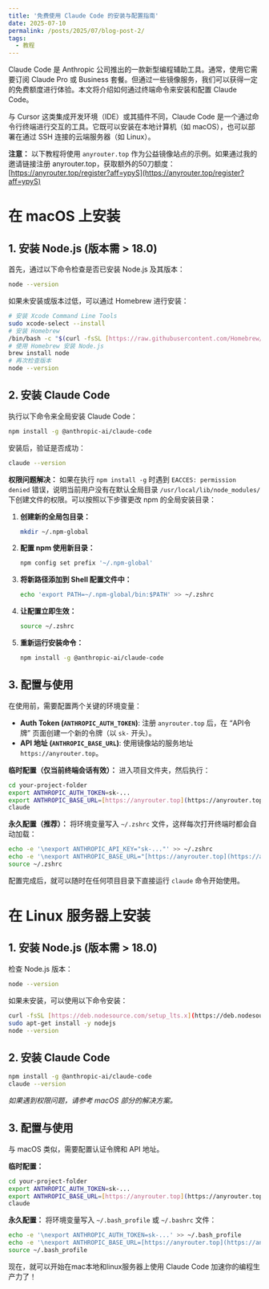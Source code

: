 ```yaml
---
title: '免费使用 Claude Code 的安装与配置指南'
date: 2025-07-10
permalink: /posts/2025/07/blog-post-2/
tags:
  - 教程
---
```


Claude Code 是 Anthropic 公司推出的一款新型编程辅助工具。通常，使用它需要订阅 Claude Pro 或 Business 套餐。但通过一些镜像服务，我们可以获得一定的免费额度进行体验。本文将介绍如何通过终端命令来安装和配置 Claude Code。

与 Cursor 这类集成开发环境（IDE）或其插件不同，Claude Code 是一个通过命令行终端进行交互的工具。它既可以安装在本地计算机（如 macOS），也可以部署在通过 SSH 连接的云端服务器（如 Linux）。

**注意：** 以下教程将使用 `anyrouter.top` 作为公益镜像站点的示例。如果通过我的邀请链接注册 anyrouter.top，获取额外的50刀额度：[https://anyrouter.top/register?aff=ypyS](https://anyrouter.top/register?aff=ypyS)

在 macOS 上安装
======

1\. 安装 Node.js (版本需 > 18.0)
-----

首先，通过以下命令检查是否已安装 Node.js 及其版本：
```bash
node --version
````

如果未安装或版本过低，可以通过 Homebrew 进行安装：

```bash
# 安装 Xcode Command Line Tools
sudo xcode-select --install
# 安装 Homebrew
/bin/bash -c "$(curl -fsSL [https://raw.githubusercontent.com/Homebrew/install/HEAD/install.sh](https://raw.githubusercontent.com/Homebrew/install/HEAD/install.sh))"
# 使用 Homebrew 安装 Node.js
brew install node
# 再次检查版本
node --version
```

2\. 安装 Claude Code
-----
执行以下命令来全局安装 Claude Code：

```bash
npm install -g @anthropic-ai/claude-code
```

安装后，验证是否成功：

```bash
claude --version
```

**权限问题解决：** 如果在执行 `npm install -g` 时遇到 `EACCES: permission denied` 错误，说明当前用户没有在默认全局目录 `/usr/local/lib/node_modules/` 下创建文件的权限。可以按照以下步骤更改 npm 的全局安装目录：

1.  **创建新的全局包目录：**
    ```bash
    mkdir ~/.npm-global
    ```
2.  **配置 npm 使用新目录：**
    ```bash
    npm config set prefix '~/.npm-global'
    ```
3.  **将新路径添加到 Shell 配置文件中：**
    ```bash
    echo 'export PATH=~/.npm-global/bin:$PATH' >> ~/.zshrc
    ```
4.  **让配置立即生效：**
    ```bash
    source ~/.zshrc
    ```
5.  **重新运行安装命令：**
    ```bash
    npm install -g @anthropic-ai/claude-code
    ```

3\. 配置与使用
-----

在使用前，需要配置两个关键的环境变量：

  * **Auth Token (`ANTHROPIC_AUTH_TOKEN`)**: 注册 `anyrouter.top` 后，在 “API令牌” 页面创建一个新的令牌（以 `sk-` 开头）。
  * **API 地址 (`ANTHROPIC_BASE_URL`)**: 使用镜像站的服务地址 `https://anyrouter.top`。

**临时配置（仅当前终端会话有效）：**
进入项目文件夹，然后执行：

```bash
cd your-project-folder
export ANTHROPIC_AUTH_TOKEN=sk-...
export ANTHROPIC_BASE_URL=[https://anyrouter.top](https://anyrouter.top)
claude
```

**永久配置（推荐）：**
将环境变量写入 `~/.zshrc` 文件，这样每次打开终端时都会自动加载：

```bash
echo -e '\nexport ANTHROPIC_API_KEY="sk-..."' >> ~/.zshrc
echo -e '\nexport ANTHROPIC_BASE_URL="[https://anyrouter.top](https://anyrouter.top)"' >> ~/.zshrc
source ~/.zshrc
```

配置完成后，就可以随时在任何项目目录下直接运行 `claude` 命令开始使用。

在 Linux 服务器上安装
======

1\. 安装 Node.js (版本需 \> 18.0)
-----

检查 Node.js 版本：

```bash
node --version
```

如果未安装，可以使用以下命令安装：

```bash
curl -fsSL [https://deb.nodesource.com/setup_lts.x](https://deb.nodesource.com/setup_lts.x) | sudo bash -
sudo apt-get install -y nodejs
node --version
```

2\. 安装 Claude Code
-----

```bash
npm install -g @anthropic-ai/claude-code
claude --version
```

*如果遇到权限问题，请参考 macOS 部分的解决方案。*

3\. 配置与使用
-----

与 macOS 类似，需要配置认证令牌和 API 地址。

**临时配置：**

```bash
cd your-project-folder
export ANTHROPIC_AUTH_TOKEN=sk-...
export ANTHROPIC_BASE_URL=[https://anyrouter.top](https://anyrouter.top)
claude
```

**永久配置：**
将环境变量写入 `~/.bash_profile` 或 `~/.bashrc` 文件：

```bash
echo -e '\nexport ANTHROPIC_AUTH_TOKEN=sk-...' >> ~/.bash_profile
echo -e '\nexport ANTHROPIC_BASE_URL=[https://anyrouter.top](https://anyrouter.top)' >> ~/.bash_profile
source ~/.bash_profile
```

现在，就可以开始在mac本地和linux服务器上使用 Claude Code 加速你的编程生产力了！